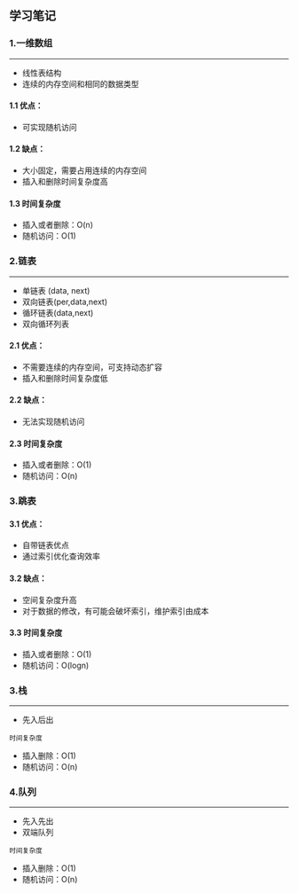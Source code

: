 ## 学习笔记

### 1.一维数组
------

- 线性表结构
- 连续的内存空间和相同的数据类型

#### 1.1 优点：
- 可实现随机访问

#### 1.2 缺点：
- 大小固定，需要占用连续的内存空间
- 插入和删除时间复杂度高


#### 1.3 时间复杂度
- 插入或者删除：O(n)
- 随机访问：O(1)



### 2.链表
------

- 单链表 (data, next)
- 双向链表(per,data,next)
- 循环链表(data,next)
- 双向循环列表

#### 2.1 优点：
- 不需要连续的内存空间，可支持动态扩容
- 插入和删除时间复杂度低

#### 2.2 缺点：
- 无法实现随机访问

#### 2.3 时间复杂度
- 插入或者删除：O(1)
- 随机访问：O(n)

### 3.跳表

#### 3.1 优点：
- 自带链表优点
- 通过索引优化查询效率

#### 3.2 缺点：
- 空间复杂度升高
- 对于数据的修改，有可能会破坏索引，维护索引由成本

#### 3.3 时间复杂度
- 插入或者删除：O(1)
- 随机访问：O(logn)

### 3.栈
------
- 先入后出

`时间复杂度`
- 插入删除：O(1)
- 随机访问：O(n)

### 4.队列
------
- 先入先出
- 双端队列


`时间复杂度`
- 插入删除：O(1)
- 随机访问：O(n)
